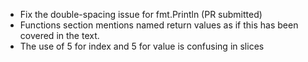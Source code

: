 
+ Fix the double-spacing issue for fmt.Println (PR submitted)
+ Functions section mentions named return values as if this has been covered in the text.
+ The use of 5 for index and 5 for value is confusing in slices
